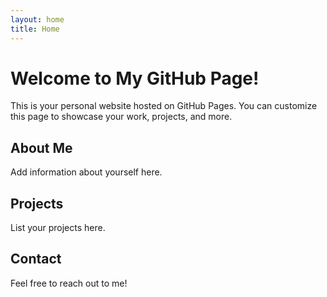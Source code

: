 ```yaml
---
layout: home
title: Home
---
```


# Welcome to My GitHub Page!

This is your personal website hosted on GitHub Pages. You can customize this page to showcase your work, projects, and more.

## About Me

Add information about yourself here.

## Projects

List your projects here.

## Contact

Feel free to reach out to me!
